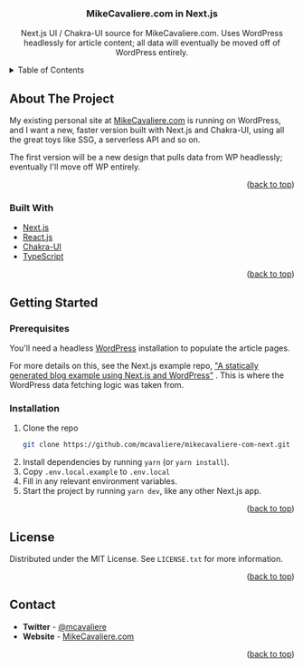 <div id="top"></div>

<h3 align="center">MikeCavaliere.com in Next.js</h3>

  <p align="center">
    Next.js UI / Chakra-UI source for MikeCavaliere.com. Uses WordPress headlessly for article content; all data will eventually be moved off of WordPress entirely.
  </p>
</div>

<!-- TABLE OF CONTENTS -->
<details>
  <summary>Table of Contents</summary>
  <ol>
    <li>
      <a href="#about-the-project">About The Project</a>
      <ul>
        <li><a href="#built-with">Built With</a></li>
      </ul>
    </li>
    <li>
      <a href="#getting-started">Getting Started</a>
      <ul>
        <li><a href="#prerequisites">Prerequisites</a></li>
        <li><a href="#installation">Installation</a></li>
      </ul>
    </li>
    <li><a href="#usage">Usage</a></li>
    <li><a href="#roadmap">Roadmap</a></li>
    <li><a href="#contributing">Contributing</a></li>
    <li><a href="#license">License</a></li>
    <li><a href="#contact">Contact</a></li>
    <li><a href="#acknowledgments">Acknowledgments</a></li>
  </ol>
</details>

<!-- ABOUT THE PROJECT -->

## About The Project

My existing personal site at [MikeCavaliere.com](https://mikecavaliere.com/) is running on WordPress, and I want a new, faster version built with Next.js and Chakra-UI, using all the great toys like SSG, a serverless API and so on. 

The first version will be a new design that pulls data from WP headlessly; eventually I'll move off WP entirely. 

<p align="right">(<a href="#top">back to top</a>)</p>

### Built With

- [Next.js](https://nextjs.org/)
- [React.js](https://reactjs.org/)
- [Chakra-UI](https://chakra-ui.com/)
- [TypeScript](https://www.typescriptlang.org/)

<p align="right">(<a href="#top">back to top</a>)</p>

<!-- GETTING STARTED -->

## Getting Started

### Prerequisites

You'll need a headless [WordPress](https://wordpress.org) installation to populate the article pages.

For more details on this, see the Next.js example repo, ["A statically generated blog example using Next.js and WordPress"](https://nextjs.org/docs/basic-features/pages) . This is where the WordPress data fetching logic was taken from.

### Installation

1. Clone the repo
   ```sh
   git clone https://github.com/mcavaliere/mikecavaliere-com-next.git
   ```
1. Install dependencies by running `yarn` (or `yarn install`).
1. Copy `.env.local.example` to `.env.local`
1. Fill in any relevant environment variables.
1. Start the project by running `yarn dev`, like any other Next.js app.

<p align="right">(<a href="#top">back to top</a>)</p>

<!-- USAGE EXAMPLES -->

<!-- LICENSE -->

## License

Distributed under the MIT License. See `LICENSE.txt` for more information.

<p align="right">(<a href="#top">back to top</a>)</p>

<!-- CONTACT -->

## Contact

* **Twitter** - [@mcavaliere](https://twitter.com/mcavaliere)
* **Website** - [MikeCavaliere.com](https://mikecavaliere.com)

<p align="right">(<a href="#top">back to top</a>)</p>

